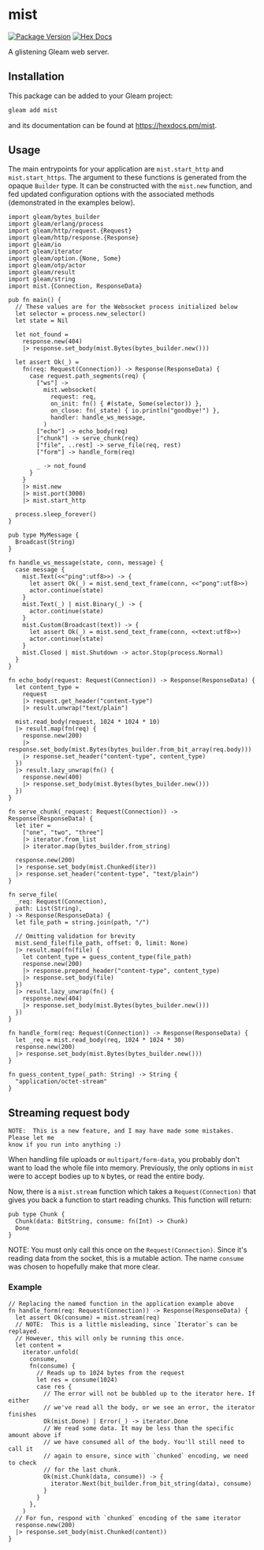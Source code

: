 # mist

[![Package Version](https://img.shields.io/hexpm/v/mist)](https://hex.pm/packages/mist)
[![Hex Docs](https://img.shields.io/badge/hex-docs-ffaff3)](https://hexdocs.pm/mist/)

A glistening Gleam web server.

## Installation

This package can be added to your Gleam project:

```sh
gleam add mist
```

and its documentation can be found at <https://hexdocs.pm/mist>.

## Usage

The main entrypoints for your application are `mist.start_http` and
`mist.start_https`. The argument to these functions is generated from the
opaque `Builder` type. It can be constructed with the `mist.new` function, and
fed updated configuration options with the associated methods (demonstrated
in the examples below).

```gleam
import gleam/bytes_builder
import gleam/erlang/process
import gleam/http/request.{Request}
import gleam/http/response.{Response}
import gleam/io
import gleam/iterator
import gleam/option.{None, Some}
import gleam/otp/actor
import gleam/result
import gleam/string
import mist.{Connection, ResponseData}

pub fn main() {
  // These values are for the Websocket process initialized below
  let selector = process.new_selector()
  let state = Nil

  let not_found =
    response.new(404)
    |> response.set_body(mist.Bytes(bytes_builder.new()))

  let assert Ok(_) =
    fn(req: Request(Connection)) -> Response(ResponseData) {
      case request.path_segments(req) {
        ["ws"] ->
          mist.websocket(
            request: req,
            on_init: fn() { #(state, Some(selector)) },
            on_close: fn(_state) { io.println("goodbye!") },
            handler: handle_ws_message,
          )
        ["echo"] -> echo_body(req)
        ["chunk"] -> serve_chunk(req)
        ["file", ..rest] -> serve_file(req, rest)
        ["form"] -> handle_form(req)

        _ -> not_found
      }
    }
    |> mist.new
    |> mist.port(3000)
    |> mist.start_http

  process.sleep_forever()
}

pub type MyMessage {
  Broadcast(String)
}

fn handle_ws_message(state, conn, message) {
  case message {
    mist.Text(<<"ping":utf8>>) -> {
      let assert Ok(_) = mist.send_text_frame(conn, <<"pong":utf8>>)
      actor.continue(state)
    }
    mist.Text(_) | mist.Binary(_) -> {
      actor.continue(state)
    }
    mist.Custom(Broadcast(text)) -> {
      let assert Ok(_) = mist.send_text_frame(conn, <<text:utf8>>)
      actor.continue(state)
    }
    mist.Closed | mist.Shutdown -> actor.Stop(process.Normal)
  }
}

fn echo_body(request: Request(Connection)) -> Response(ResponseData) {
  let content_type =
    request
    |> request.get_header("content-type")
    |> result.unwrap("text/plain")

  mist.read_body(request, 1024 * 1024 * 10)
  |> result.map(fn(req) {
    response.new(200)
    |> response.set_body(mist.Bytes(bytes_builder.from_bit_array(req.body)))
    |> response.set_header("content-type", content_type)
  })
  |> result.lazy_unwrap(fn() {
    response.new(400)
    |> response.set_body(mist.Bytes(bytes_builder.new()))
  })
}

fn serve_chunk(_request: Request(Connection)) -> Response(ResponseData) {
  let iter =
    ["one", "two", "three"]
    |> iterator.from_list
    |> iterator.map(bytes_builder.from_string)

  response.new(200)
  |> response.set_body(mist.Chunked(iter))
  |> response.set_header("content-type", "text/plain")
}

fn serve_file(
  _req: Request(Connection),
  path: List(String),
) -> Response(ResponseData) {
  let file_path = string.join(path, "/")

  // Omitting validation for brevity
  mist.send_file(file_path, offset: 0, limit: None)
  |> result.map(fn(file) {
    let content_type = guess_content_type(file_path)
    response.new(200)
    |> response.prepend_header("content-type", content_type)
    |> response.set_body(file)
  })
  |> result.lazy_unwrap(fn() {
    response.new(404)
    |> response.set_body(mist.Bytes(bytes_builder.new()))
  })
}

fn handle_form(req: Request(Connection)) -> Response(ResponseData) {
  let _req = mist.read_body(req, 1024 * 1024 * 30)
  response.new(200)
  |> response.set_body(mist.Bytes(bytes_builder.new()))
}

fn guess_content_type(_path: String) -> String {
  "application/octet-stream"
}
```

## Streaming request body

```
NOTE:  This is a new feature, and I may have made some mistakes.  Please let me
know if you run into anything :)
```

When handling file uploads or `multipart/form-data`, you probably don't want to
load the whole file into memory. Previously, the only options in `mist` were to
accept bodies up to `N` bytes, or read the entire body.

Now, there is a `mist.stream` function which takes a `Request(Connection)` that
gives you back a function to start reading chunks. This function will return:

```gleam
pub type Chunk {
  Chunk(data: BitString, consume: fn(Int) -> Chunk)
  Done
}
```

NOTE: You must only call this once on the `Request(Connection)`. Since it's
reading data from the socket, this is a mutable action. The name `consume` was
chosen to hopefully make that more clear.

### Example

```gleam
// Replacing the named function in the application example above
fn handle_form(req: Request(Connection)) -> Response(ResponseData) {
  let assert Ok(consume) = mist.stream(req)
  // NOTE:  This is a little misleading, since `Iterator`s can be replayed.
  // However, this will only be running this once.
  let content =
    iterator.unfold(
      consume,
      fn(consume) {
        // Reads up to 1024 bytes from the request
        let res = consume(1024)
        case res {
          // The error will not be bubbled up to the iterator here. If either
          // we've read all the body, or we see an error, the iterator finishes
          Ok(mist.Done) | Error(_) -> iterator.Done
          // We read some data. It may be less than the specific amount above if
          // we have consumed all of the body. You'll still need to call it
          // again to ensure, since with `chunked` encoding, we need to check
          // for the last chunk.
          Ok(mist.Chunk(data, consume)) -> {
            iterator.Next(bit_builder.from_bit_string(data), consume)
          }
        }
      },
    )
  // For fun, respond with `chunked` encoding of the same iterator
  response.new(200)
  |> response.set_body(mist.Chunked(content))
}
```
